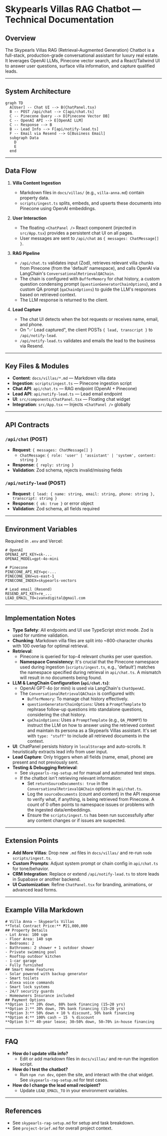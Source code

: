 # Skypearls Villas RAG Chatbot — Technical Documentation

## Overview

The Skypearls Villas RAG (Retrieval-Augmented Generation) Chatbot is a full-stack, production-grade conversational assistant for luxury real estate. It leverages OpenAI LLMs, Pinecone vector search, and a React/Tailwind UI to answer user questions, surface villa information, and capture qualified leads.

---

## System Architecture

```mermaid
graph TD
  A[User] -- Chat UI --> B(ChatPanel.tsx)
  B -- POST /api/chat --> C[api/chat.ts]
  C -- Pinecone Query --> D[Pinecone Vector DB]
  C -- OpenAI API --> E[OpenAI LLM]
  C -- Response --> B
  B -- Lead Info --> F[api/notify-lead.ts]
  F -- Email via Resend --> G[Business Email]
  subgraph Data
    D
    E
  end
```

---

## Data Flow

1. **Villa Content Ingestion**
   - Markdown files in `docs/villas/` (e.g., `villa-anna.md`) contain property data.
   - `scripts/ingest.ts` splits, embeds, and upserts these documents into Pinecone using OpenAI embeddings.

2. **User Interaction**
   - The floating `<ChatPanel />` React component (injected in `src/App.tsx`) provides a persistent chat UI on all pages.
   - User messages are sent to `/api/chat` as `{ messages: ChatMessage[] }`.

3. **RAG Pipeline**
   - `/api/chat.ts` validates input (Zod), retrieves relevant villa chunks from Pinecone (from the 'default' namespace), and calls OpenAI via LangChain's `ConversationalRetrievalQAChain`.
   - The chain is configured with `BufferMemory` for chat history, a custom question condensing prompt (`questionGeneratorChainOptions`), and a custom QA prompt (`qaChainOptions`) to guide the LLM's responses based on retrieved context.
   - The LLM response is returned to the client.

4. **Lead Capture**
   - The chat UI detects when the bot requests or receives name, email, and phone.
   - On "✅ Lead captured", the client POSTs `{ lead, transcript }` to `/api/notify-lead`.
   - `/api/notify-lead.ts` validates and emails the lead to the business via Resend.

---

## Key Files & Modules

- **Content**: `docs/villas/*.md` — Markdown villa data
- **Ingestion**: `scripts/ingest.ts` — Pinecone ingestion script
- **Chat API**: `api/chat.ts` — RAG endpoint (OpenAI + Pinecone)
- **Lead API**: `api/notify-lead.ts` — Lead email endpoint
- **UI**: `src/components/ChatPanel.tsx` — Floating chat widget
- **Integration**: `src/App.tsx` — Injects `<ChatPanel />` globally

---

## API Contracts

### `/api/chat` (POST)
- **Request**: `{ messages: ChatMessage[] }`
  - `ChatMessage`: `{ role: 'user' | 'assistant' | 'system', content: string }`
- **Response**: `{ reply: string }`
- **Validation**: Zod schema, rejects invalid/missing fields

### `/api/notify-lead` (POST)
- **Request**: `{ lead: { name: string, email: string, phone: string }, transcript: string }`
- **Response**: `{ ok: true }` or error object
- **Validation**: Zod schema, all fields required

---

## Environment Variables

Required in `.env` and Vercel:

```
# OpenAI
OPENAI_API_KEY=sk-...
OPENAI_MODEL=gpt-4o-mini

# Pinecone
PINECONE_API_KEY=pc-...
PINECONE_ENV=us-east-1
PINECONE_INDEX=skypearls-vectors

# Lead email (Resend)
RESEND_API_KEY=re_...
LEAD_EMAIL_TO=ivanxdigital@gmail.com
```

---

## Implementation Notes

- **Type Safety**: All endpoints and UI use TypeScript strict mode. Zod is used for runtime validation.
- **Chunking**: Markdown villa files are split into ~800-character chunks with 100 overlap for optimal retrieval.
- **Retrieval**: 
    - Pinecone is queried for top-4 relevant chunks per user question.
    - **Namespace Consistency**: It's crucial that the Pinecone namespace used during ingestion (`scripts/ingest.ts`, e.g., 'default') matches the namespace specified during retrieval in `api/chat.ts`. A mismatch will result in no documents being found.
- **LLM & LangChain Configuration (`api/chat.ts`)**:
    - OpenAI GPT-4o (or mini) is used via LangChain's `ChatOpenAI`.
    - The `ConversationalRetrievalQAChain` is configured with:
        - `BufferMemory`: To manage chat history effectively.
        - `questionGeneratorChainOptions`: Uses a `PromptTemplate` to rephrase follow-up questions into standalone questions, considering the chat history.
        - `qaChainOptions`: Uses a `PromptTemplate` (e.g., `QA_PROMPT`) to instruct the LLM on how to answer using the retrieved context and maintain its persona as a Skypearls Villas assistant. It's set with `type: "stuff"` to include all retrieved documents in the context.
- **UI**: ChatPanel persists history in `localStorage` and auto-scrolls. It heuristically extracts lead info from user input.
- **Lead Capture**: Only triggers when all fields (name, email, phone) are present and not previously sent.
- **Testing & Debugging Retrieval**: 
    - See `skypearls-rag-setup.md` for manual and automated test steps.
    - If the chatbot isn't retrieving relevant information:
        - Set `returnSourceDocuments: true` in the `ConversationalRetrievalQAChain` options in `api/chat.ts`.
        - Log the `sourceDocuments` (count and content) in the API response to verify what, if anything, is being retrieved from Pinecone. A count of 0 often points to namespace issues or problems with the ingested data/embeddings.
        - Ensure the `scripts/ingest.ts` has been run successfully after any content changes or if issues are suspected.

---

## Extension Points

- **Add More Villas**: Drop new `.md` files in `docs/villas/` and re-run `node scripts/ingest.ts`.
- **Custom Prompts**: Adjust system prompt or chain config in `api/chat.ts` for tone/behavior.
- **CRM Integration**: Replace or extend `/api/notify-lead.ts` to store leads in Supabase or another backend.
- **UI Customization**: Refine `ChatPanel.tsx` for branding, animations, or advanced lead forms.

---

## Example Villa Markdown

```
# Villa Anna – Skypearls Villas
**Total Contract Price:** ₱21,000,000
## Property Details
- Lot Area: 100 sqm
- Floor Area: 140 sqm
- Bedrooms: 2
- Bathrooms: 2 shower + 1 outdoor shower
- Private swimming pool
- Rooftop outdoor kitchen
- 1-car garage
- Fully furnished
## Smart Home Features
- Solar powered with backup generator
- Smart toilets
- Alexa voice commands
- Smart lock systems
- 24/7 security guards
- Homeowners Insurance included
## Payment Options
**Option 1:** 20% down, 80% bank financing (15–20 yrs)
**Option 2:** 30% down, 70% bank financing (15–20 yrs)
**Option 3:** 50% down + 10 % discount, 50% bank financing
**Option 4:** 100% cash – 15  % discount
**Option 5:** 40‑year lease; 30–50% down, 50–70% in‑house financing
```

---

## FAQ

- **How do I update villa info?**
  - Edit or add markdown files in `docs/villas/` and re-run the ingestion script.
- **How do I test the chatbot?**
  - Run `npm run dev`, open the site, and interact with the chat widget. See `skypearls-rag-setup.md` for test cases.
- **How do I change the lead email recipient?**
  - Update `LEAD_EMAIL_TO` in your environment variables.

---

## References
- See `skypearls-rag-setup.md` for setup and task breakdown.
- See `project-brief.md` for overall project context. 